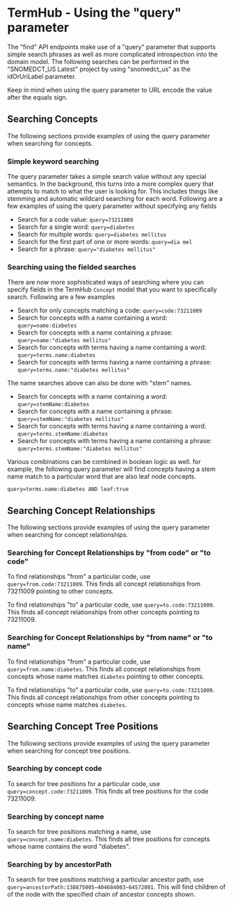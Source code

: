 TermHub - Using the "query" parameter
=====================================

The "find" API endpoints make use of a "query" parameter that supports
simple search phrases as well as more complicated introspection into the domain model.
The following searches can be performed in the "SNOMEDCT_US Latest" project by using
"snomedct_us" as the idOrUriLabel parameter.  

Keep in mind when using the query parameter to URL encode the value after the equals sign.

## Searching Concepts

The following sections provide examples of using the query parameter when searching for concepts.

### Simple keyword searching

The query parameter takes a simple search value without any special semantics.  In the background, this turns into a more complex query that attempts to match to what the user is looking for. This includes things like stemming and automatic wildcard searching for each word.  Following are a few examples of using the query parameter without specifying any fields

* Search for a code value: `query=73211009`
* Search for a single word: `query=diabetes`
* Search for multiple words: `query=diabetes mellitus`
* Search for the first part of one or more words: `query=dia mel`
* Search for a phrase: `query="diabetes mellitus"`

### Searching using the fielded searches

There are now more sophisticated ways of searching where you can specify fields in the TermHub `Concept` model that you want to specifically search.  Following are a few examples

* Search for only concepts matching a code: `query=code:73211009`
* Search for concepts with a name containing a word: `query=name:diabetes`
* Search for concepts with a name containing a phrase: `query=name:"diabetes mellitus"`
* Search for concepts with terms having a name containing a word: `query=terms.name:diabetes`
* Search for concepts with terms having a name containing a phrase: `query=terms.name:"diabetes mellitus"`

The name searches above can also be done with "stem" names.

* Search for concepts with a name containing a word: `query=stemName:diabetes`
* Search for concepts with a name containing a phrase: `query=stemName:"diabetes mellitus"`
* Search for concepts with terms having a name containing a word: `query=terms.stemName:diabetes`
* Search for concepts with terms having a name containing a phrase: `query=terms.stemName:"diabetes mellitus"`

Various combinations can be combined in boolean logic as well.  for example, the following query parameter will find concepts having a stem name match to a particular word that are also leaf node concepts.

`query=terms.name:diabetes AND leaf:true`

## Searching Concept Relationships

The following sections provide examples of using the query parameter when searching for concept relationships.

### Searching for Concept Relationships by "from code" or "to code"

To find relationships "from" a particular code, use `query=from.code:73211009`.  This finds all concept relationships from 73211009 pointing to other concepts.

To find relationships "to" a particular code, use `query=to.code:73211009`.  This finds all concept relationships from other concepts pointing to 73211009.

### Searching for Concept Relationships by "from name" or "to name"

To find relationships "from" a particular code, use `query=from.name:diabetes`.  This finds all concept relationships from concepts whose name matches `diabetes` pointing to other concepts.

To find relationships "to" a particular code, use `query=to.code:73211009`.  This finds all concept relationships from other concepts pointing to concepts whose name matches `diabetes`.

## Searching Concept Tree Positions

The following sections provide examples of using the query parameter when searching for concept tree positions.

### Searching by concept code

To search for tree positions for a particular code, use `query=concept.code:73211009`.  This finds all tree positions for the code 73211009.

### Searching by concept name

To search for tree positions matching a name, use `query=concept.name:diabetes`. This finds all tree positions for concepts whose name contains the word "diabetes".

### Searching by by ancestorPath

To search for tree positions matching a particular ancestor path, use `query=ancestorPath:138875005~404684003~64572001`.  This will find children of of the node with the specified chain of ancestor concepts shown.

